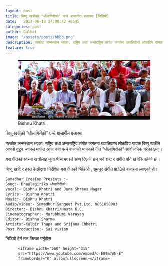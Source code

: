 ```yaml
---
layout: post
title: बिष्णु खत्रीको "धौलागिरीको" पन्चे बाजागीत बजारमा [भिडियो]
date:   2017-06-18 14:00:42 +0545
categories: post
author: Galkot
image: "/assets/posts/bbbb.png"
description: गल्कोट जन्मस्थान भएका, राष्ट्रिय तथा अन्तराष्ट्रिय संगीत जगतमा ख्यातिप्राप्त लोकप्रिय गायक बिष्णु खत्रीले आफ्नो युटुब च्यानल मार्फत आज नया पन्चे बाजाको भाकाको गीत "धौलागिरीको" सार्वाजनिक गरेका छन् । ..| Galkot News, Khabar, Information
feature: true
---
```


<figure><img src="/assets/posts/bbbb.png" alt="Bishnu Khatri"><figcaption>Bishnu Khatri</figcaption></figure>

बिष्णु खत्रीको "धौलागिरीको" पन्चे बाजागीत बजारमा

गल्कोट जन्मस्थान भएका, राष्ट्रिय तथा अन्तराष्ट्रिय संगीत जगतमा ख्यातिप्राप्त लोकप्रिय गायक बिष्णु खत्रीले आफ्नो युटुब च्यानल मार्फत आज नया पन्चे बाजाको भाकाको गीत "धौलागिरीको" सार्वाजनिक गरेका छन् ।

यस गीतको स्वरमा खत्रीलाइ जुना श्रीस मगरले  साथ् दिएकी छन् भने शब्द र संगीत पनि खत्रीकै रहेको छ ।


बिष्णु खत्री र हस्त केसीद्वारा निर्देशित यस गीतको भिडिओ , सुमधुर संगीत प्रा.लिले बजारमा ल्याएको हो।
	
	Sumadhur Creaion Presents :- 
	Song:- Dhaulagiriko धौलागिरीको 
	Vocal:- Bishnu Khatri and Juna Shrees Magar
	Lyrics:- Bishnu Khatri
	Music:- Bishnu Khatri
	Audio/video:- Sumadhur Sangeet Pvt.Ltd. 9851058903
	Director:- Bishnu Khatri/Hasta K.C.
	Cinematographer:- Marubhumi Narayan
	Editor:- Bishnu Sharma
	Artists:-Kulbir Thapa and Srijana Chhetri
	Post Production:- Sai vision


भिडियो हेर्न तल क्लिक गर्नुहोस


<div class="abc">
	<figure class="op-interactive">
  
	<iframe width="560" height="315" src="https://www.youtube.com/embed/q-E89m7AN-E" frameborder="0" allowfullscreen></iframe>
</div>
